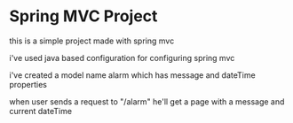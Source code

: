 <h1>Spring MVC Project</h1>
<p>this is a simple project made with spring mvc</p>
<p>i've used java based configuration for configuring spring mvc</p>
<p>i've created a model name alarm which has message and dateTime properties</p>
<p>when user sends a request to "/alarm" he'll get a page with a message and current dateTime</p>
